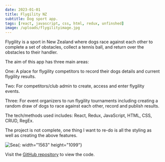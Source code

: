 ```yaml
---
date: 2023-01-01
title: Flygility NZ
subtitle: Dog sport app.
tags: [react, javascript, css, html, redux, unfinshed]
image: /uploads/flygilityimage.jpg
---
```

Flygility is a sport in New Zealand where dogs race against each other to complete a set of obstacles, collect a tennis ball, and return over the obstacles to their handler.

The aim of this app has three main areas:

One: A place for flygility competitors to record their dogs details and current flygility results.

Two: For competitors/club admin to create, access and enter flygility events.

Three: For event organizers to run flygility tournaments including creating a random draw of dogs to race against each other, record and publish results.

The tech/methods used includes: React, Redux, JavaScript, HTML, CSS, CRUD, RegEx.

The project is not complete, one thing I want to re-do is all the styling as well as creating the above features.

![Sea](/uploads/accordion-dogs.png){: width="1563" height="1099"}

Visit the [GitHub repository](https://github.com/eleanor-tosh/flygility-project) to view the code.